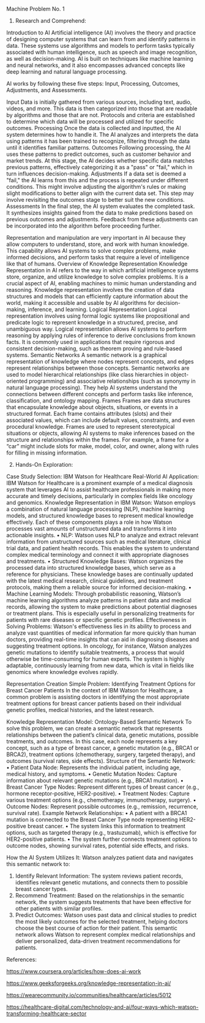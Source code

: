 Machine Problem No. 1
1. Research and Comprehend:
   
Introduction to AI
Artificial intelligence (AI) involves the theory and practice of designing computer systems that can learn from and identify patterns in data. These systems use algorithms and models to perform tasks typically associated with human intelligence, such as speech and image recognition, as well as decision-making. AI is built on techniques like machine learning and neural networks, and it also encompasses advanced concepts like deep learning and natural language processing.

AI works by following these five steps:  Input, Processing, Outcomes, Adjustments, and Assessments.

Input
Data is initially gathered from various sources, including text, audio, videos, and more. This data is then categorized into those that are readable by algorithms and those that are not. Protocols and criteria are established to determine which data will be processed and utilized for specific outcomes.
Processing
Once the data is collected and inputted, the AI system determines how to handle it. The AI analyzes and interprets the data using patterns it has been trained to recognize, filtering through the data until it identifies familiar patterns.
Outcomes
Following processing, the AI uses these patterns to predict outcomes, such as customer behavior and market trends. At this stage, the AI decides whether specific data matches previous patterns, effectively categorizing it as a "pass" or "fail," which in turn influences decision-making.
Adjustments
If a data set is deemed a "fail," the AI learns from this and the process is repeated under different conditions. This might involve adjusting the algorithm's rules or making slight modifications to better align with the current data set. This step may involve revisiting the outcomes stage to better suit the new conditions.
Assessments
In the final step, the AI system evaluates the completed task. It synthesizes insights gained from the data to make predictions based on previous outcomes and adjustments. Feedback from these adjustments can be incorporated into the algorithm before proceeding further.

Representation and manipulation are very important in AI because they allow computers to understand, store, and work with human knowledge. This capability allows AI systems to solve complex problems, make informed decisions, and perform tasks that require a level of intelligence like that of humans.
Overview of Knowledge Representation
Knowledge Representation in AI refers to the way in which artificial intelligence systems store, organize, and utilize knowledge to solve complex problems. It is a crucial aspect of AI, enabling machines to mimic human understanding and reasoning. Knowledge representation involves the creation of data structures and models that can efficiently capture information about the world, making it accessible and usable by AI algorithms for decision-making, inference, and learning.
Logical Representation
Logical representation involves using formal logic systems like propositional and predicate logic to represent knowledge in a structured, precise, and unambiguous way.
Logical representation allows AI systems to perform reasoning by applying rules of inference to derive conclusions from known facts. It is commonly used in applications that require rigorous and consistent decision-making, such as theorem proving and rule-based systems.
Semantic Networks
A semantic network is a graphical representation of knowledge where nodes represent concepts, and edges represent relationships between those concepts.
Semantic networks are used to model hierarchical relationships (like class hierarchies in object-oriented programming) and associative relationships (such as synonymy in natural language processing). They help AI systems understand the connections between different concepts and perform tasks like inference, classification, and ontology mapping.
Frames
Frames are data structures that encapsulate knowledge about objects, situations, or events in a structured format. Each frame contains attributes (slots) and their associated values, which can include default values, constraints, and even procedural knowledge.
Frames are used to represent stereotypical situations or objects, allowing AI systems to make inferences based on the structure and relationships within the frames. For example, a frame for a “car” might include slots for make, model, color, and owner, along with rules for filling in missing information.




2. Hands-On Exploration:
   
Case Study Selection: IBM Watson for Healthcare
Real-World AI Application:
IBM Watson for Healthcare is a prominent example of a medical diagnosis system that leverages AI to assist healthcare professionals in making more accurate and timely decisions, particularly in complex fields like oncology and genomics.
Knowledge Representation in IBM Watson:
Watson employs a combination of natural language processing (NLP), machine learning models, and structured knowledge bases to represent medical knowledge effectively. Each of these components plays a role in how Watson processes vast amounts of unstructured data and transforms it into actionable insights.
•	NLP: Watson uses NLP to analyze and extract relevant information from unstructured sources such as medical literature, clinical trial data, and patient health records. This enables the system to understand complex medical terminology and connect it with appropriate diagnoses and treatments.
•	Structured Knowledge Bases: Watson organizes the processed data into structured knowledge bases, which serve as a reference for physicians. These knowledge bases are continually updated with the latest medical research, clinical guidelines, and treatment protocols, making them a reliable source for informed decision-making.
•	Machine Learning Models: Through probabilistic reasoning, Watson’s machine learning algorithms analyze patterns in patient data and medical records, allowing the system to make predictions about potential diagnoses or treatment plans. This is especially useful in personalizing treatments for patients with rare diseases or specific genetic profiles.
Effectiveness in Solving Problems:
Watson's effectiveness lies in its ability to process and analyze vast quantities of medical information far more quickly than human doctors, providing real-time insights that can aid in diagnosing diseases and suggesting treatment options. In oncology, for instance, Watson analyzes genetic mutations to identify suitable treatments, a process that would otherwise be time-consuming for human experts. The system is highly adaptable, continuously learning from new data, which is vital in fields like genomics where knowledge evolves rapidly.

Representation Creation
Simple Problem: Identifying Treatment Options for Breast Cancer Patients
In the context of IBM Watson for Healthcare, a common problem is assisting doctors in identifying the most appropriate treatment options for breast cancer patients based on their individual genetic profiles, medical histories, and the latest research.

Knowledge Representation Model: Ontology-Based Semantic Network
To solve this problem, we can create a semantic network that represents relationships between the patient’s clinical data, genetic mutations, possible treatments, and outcomes. In this case, each node represents a key concept, such as a type of breast cancer, a genetic mutation (e.g., BRCA1 or BRCA2), treatment options (chemotherapy, surgery, targeted therapy), and outcomes (survival rates, side effects).
Structure of the Semantic Network:
•	Patient Data Node: Represents the individual patient, including age, medical history, and symptoms.
•	Genetic Mutation Nodes: Capture information about relevant genetic mutations (e.g., BRCA1 mutation).
•	Breast Cancer Type Nodes: Represent different types of breast cancer (e.g., hormone receptor-positive, HER2-positive).
•	Treatment Nodes: Capture various treatment options (e.g., chemotherapy, immunotherapy, surgery).
•	Outcome Nodes: Represent possible outcomes (e.g., remission, recurrence, survival rate).
Example Network Relationships:
•	A patient with a BRCA1 mutation is connected to the Breast Cancer Type node representing HER2-positive breast cancer.
•	The system links this information to treatment options, such as targeted therapy (e.g., trastuzumab), which is effective for HER2-positive patients.
•	The system further connects treatment options to outcome nodes, showing survival rates, potential side effects, and risks.


















How the AI System Utilizes It:
Watson analyzes patient data and navigates this semantic network to:
1.	Identify Relevant Information: The system reviews patient records, identifies relevant genetic mutations, and connects them to possible breast cancer types.
2.	Recommend Treatment: Based on the relationships in the semantic network, the system suggests treatments that have been effective for other patients with similar profiles.
3.	Predict Outcomes: Watson uses past data and clinical studies to predict the most likely outcomes for the selected treatment, helping doctors choose the best course of action for their patient.
This semantic network allows Watson to represent complex medical relationships and deliver personalized, data-driven treatment recommendations for patients.





References: 

https://www.coursera.org/articles/how-does-ai-work

https://www.geeksforgeeks.org/knowledge-representation-in-ai/

https://wearecommunity.io/communities/healthcare/articles/5012

https://healthcare-digital.com/technology-and-ai/four-ways-which-watson-transforming-healthcare-sector


